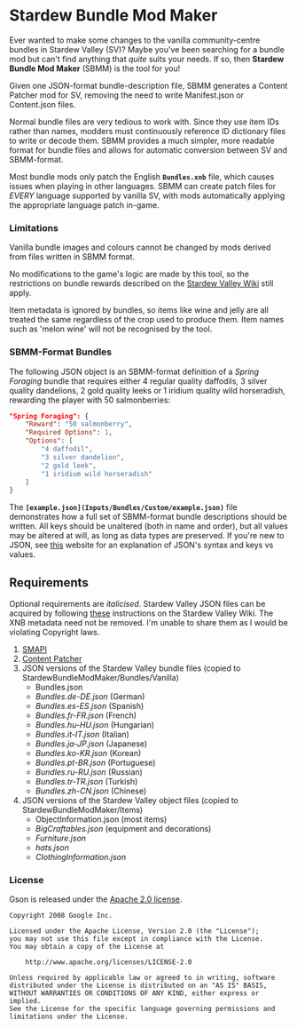 # Stardew Bundle Mod Maker

Ever wanted to make some changes to the vanilla community-centre bundles in Stardew Valley (SV)? Maybe you've been searching for a bundle mod but can't find anything that _quite_ suits your needs. If so, then **Stardew Bundle Mod Maker** (SBMM) is the tool for you!

Given one JSON-format bundle-description file, SBMM generates a Content Patcher mod for SV, removing the need to write Manifest.json or Content.json files.

Normal bundle files are very tedious to work with. Since they use item IDs rather than names, modders must continuously reference ID dictionary files to write or decode them. SBMM provides a much simpler, more readable format for bundle files and allows for automatic conversion between SV and SBMM-format.

Most bundle mods only patch the English **`Bundles.xnb`** file, which causes issues when playing in other languages. SBMM can create patch files for *EVERY* language supported by vanilla SV, with mods automatically applying the appropriate language patch in-game.

### Limitations

Vanilla bundle images and colours cannot be changed by mods derived from files written in SBMM format.

No modifications to the game's logic are made by this tool, so the restrictions on bundle rewards described on the [Stardew Valley Wiki](https://stardewvalleywiki.com/Modding:Bundles) still apply.

Item metadata is ignored by bundles, so items like wine and jelly are all treated the same regardless of the crop used to produce them. Item names such as 'melon wine' will not be recognised by the tool.

### SBMM-Format Bundles

The following JSON object is an SBMM-format definition of a *Spring Foraging* bundle that requires either 4 regular quality daffodils, 3 silver quality dandelions, 2 gold quality leeks or 1 iridium quality wild horseradish, rewarding the player with 50 salmonberries:
```json
"Spring Foraging": {
    "Reward": "50 salmonberry",
    "Required Options": 1,
    "Options": [
        "4 daffodil",
        "3 silver dandelion",
        "2 gold leek",
        "1 iridium wild horseradish"
    ]
}
```

The **`[example.json](Inputs/Bundles/Custom/example.json)`** file demonstrates how a full set of SBMM-format bundle descriptions should be written. All keys should be unaltered (both in name and order), but all values may be altered at will, as long as data types are preserved. If you're new to JSON, see [this](https://www.digitalocean.com/community/tutorials/an-introduction-to-json#syntax-and-structure) website for an explanation of JSON's syntax and keys vs values.

## Requirements

Optional requirements are _italicised_. Stardew Valley JSON files can be acquired by following [these](https://stardewvalleywiki.com/Modding:Editing_XNB_files#Unpack_game_files) instructions on the Stardew Valley Wiki. The XNB metadata need not be removed. I'm unable to share them as I would be violating Copyright laws.

1. [SMAPI](https://www.nexusmods.com/stardewvalley/mods/2400)
2. [Content Patcher](https://www.nexusmods.com/stardewvalley/mods/1915)
3. JSON versions of the Stardew Valley bundle files (copied to StardewBundleModMaker/Bundles/Vanilla)
   - Bundles.json
   - _Bundles.de-DE.json_ (German)
   - _Bundles.es-ES.json_ (Spanish)
   - _Bundles.fr-FR.json_ (French)
   - _Bundles.hu-HU.json_ (Hungarian)
   - _Bundles.it-IT.json_ (Italian)
   - _Bundles.ja-JP.json_ (Japanese)
   - _Bundles.ko-KR.json_ (Korean)
   - _Bundles.pt-BR.json_ (Portuguese)
   - _Bundles.ru-RU.json_ (Russian)
   - _Bundles.tr-TR.json_ (Turkish)
   - _Bundles.zh-CN.json_ (Chinese)
4. JSON versions of the Stardew Valley object files (copied to StardewBundleModMaker/Items)
   - ObjectInformation.json (most items)
   - _BigCraftables.json_ (equipment and decorations)
   - _Furniture.json_
   - _hats.json_
   - _ClothingInformation.json_

### License

Gson is released under the [Apache 2.0 license](LICENSE).

```
Copyright 2008 Google Inc.

Licensed under the Apache License, Version 2.0 (the "License");
you may not use this file except in compliance with the License.
You may obtain a copy of the License at

    http://www.apache.org/licenses/LICENSE-2.0

Unless required by applicable law or agreed to in writing, software
distributed under the License is distributed on an "AS IS" BASIS,
WITHOUT WARRANTIES OR CONDITIONS OF ANY KIND, either express or implied.
See the License for the specific language governing permissions and
limitations under the License.
```
